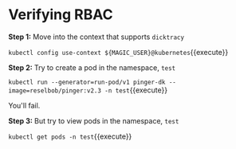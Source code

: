 # Verifying RBAC

**Step 1:**  Move into the context that supports `dicktracy`

`kubectl config use-context ${MAGIC_USER}@kubernetes`{{execute}}

**Step 2:** Try to create a pod in the namespace, `test`

`kubectl run --generator=run-pod/v1 pinger-dk --image=reselbob/pinger:v2.3 -n test`{{execute}}

You'll fail.

**Step 3:** But try to view pods in the namespace, `test`

`kubectl get pods -n test`{{execute}}
